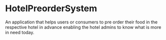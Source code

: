 # HotelPreorderSystem
An application that helps users or consumers to pre order their food in the respective hotel in advance enabling the hotel admins to know what is more in need today.
